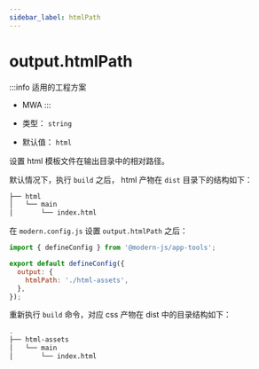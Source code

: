 ```yaml
---
sidebar_label: htmlPath
---
```

# output.htmlPath

:::info 适用的工程方案
* MWA
:::

* 类型： `string`
* 默认值： `html`


设置 html 模板文件在输出目录中的相对路径。

默认情况下，执行 `build` 之后， html 产物在 `dist` 目录下的结构如下：

```bash
├── html
│   └── main
│       └── index.html
```

在 `modern.config.js` 设置 `output.htmlPath` 之后：

```js title="modern.config.js"
import { defineConfig } from '@modern-js/app-tools';

export default defineConfig({
  output: {
    htmlPath: './html-assets',
  },
});
```

重新执行 `build` 命令，对应 css 产物在 dist 中的目录结构如下：

```bash
.
├── html-assets
│   └── main
│       └── index.html
```
